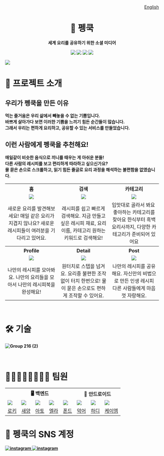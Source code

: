 <p align="end"><a href="https://github.com/woowacourse-teams/2024-pengcook">English</a></p>
<h1 align="middle">🍳 펭쿡</h1>
<p align="middle"><b>세계 요리를 공유하기 위한 소셜 미디어<b></b></p>

<div style="text-align: center">
  <img src="https://img.shields.io/badge/Android-3DDC84?style=for-the-badge&logo=Android&logoColor=white"/>
<img src="https://img.shields.io/badge/Kotlin-0095D5?style=for-the-badge&logo=Kotlin&logoColor=white"/>
  <img src="https://img.shields.io/badge/Spring-6DB33F?style=for-the-badge&logo=Spring&logoColor=white"/>
    <img src="https://img.shields.io/badge/Java-007396?style=for-the-badge&logo=Java&logoColor=white"/>
</div>

![](https://github.com/user-attachments/assets/396ed67b-685b-4e7d-88fe-48f76ba5f811)
<br>

# 📝 프로젝트 소개
## 우리가 펭쿡을 만든 이유

먹는 즐거움은 우리 삶에서 빼놓을 수 없는 기쁨입니다.  
바쁘게 살아가다 보면 이러한 기쁨을 느끼기 힘든 순간들이 많습니다.  
그래서 우리는 편하게 요리하고, 공유할 수 있는 서비스를 만들었습니다.

## 이런 사람에게 펭쿡을 추천해요!

매일같이 비슷한 음식으로 끼니를 때우는 게 아쉬운 분들!   
다른 사람의 레시피를 보고 편리하게 따라하고 싶으신가요?    
물 묻은 손으로 스크롤하고, 읽기 힘든 줄글로 요리 과정을 해석하는 불편함을 없앴습니다.

<table>
<tr>
    <th>홈</th>
    <th>검색</th>
    <th>카테고리</th>
</tr>
<tr align="center">
    <td><img src="https://github.com/user-attachments/assets/0aa771dd-cf36-436d-9c5f-517650802b8a" /></td>
    <td><img src="https://github.com/user-attachments/assets/42995442-e97b-445f-90b5-e2b568390e14" /></td>
    <td><img src="https://github.com/user-attachments/assets/f8981e59-267e-492b-9dd0-38e16d8f15ea" /></td>
</tr>
<tr align="center">
    <td>
        새로운 요리를 발견해보세요!
        매일 같은 요리가 지겹지 않나요?
        새로운 레시피들이 여러분을 기다리고 있어요.
    </td>
    <td>
        레시피를 쉽고 빠르게 검색해요.
        지금 만들고 싶은 레시피
        재료, 요리 이름, 카테고리
        원하는 키워드로 검색해요!
    </td>
    <td>
        입맛대로 골라서 봐요 좋아하는 카테고리를 찾아요
        한식부터 흑백요리사까지,
        다양한 카테고리가 준비되어 있어요
    </td>
</tr>
<tr>
    <th>Profile</th>
    <th>Detail</th>
    <th>Post</th>
</tr>
<tr align="center">
    <td><img src="https://github.com/user-attachments/assets/840a82f1-3dc9-4c09-a2f1-cfcd2356732a" /></td>
    <td><img src="https://github.com/user-attachments/assets/262ba92e-557e-42c3-a173-7d779d2558b1" /></td>
    <td><img src="https://github.com/user-attachments/assets/ef78185f-8ba4-4c54-8080-61abfaa277d7" /></td>
</tr>
<tr align="center">
    <td>
        나만의 레시피를 모아봐요.
        나만의 요리들을 모아서
        나만의 레시피북을 완성해요!
    </td>
    <td>
        원터치로 스텝을 넘겨요.
        요리중 불편한 조작 없이 터치 한번으로!
        물이 묻은 손으로도 편하게 조작할 수 있어요.
    </td>
    <td>
        나만의 레시피를 공유해요.
        자신만의 비법으로 만든 인생 레시피
        다른 사람들에게 마음껏 자랑해요.
    </td>
</tr>
</table>
<br>

# 🛠️ 기술

![Group 216 (2)](https://github.com/user-attachments/assets/7260d3ff-cc1a-4b8d-aad1-dd42871d2724)

<br>

# 👨🏻‍👩🏻‍👦🏻‍👦🏻 팀원

<table>
<tr>
    <th colspan="5" style="text-align: center;">🖥️ 백엔드</th>
    <th colspan="3" style="text-align: center;">📱 안드로이드</th>
</tr>
<tr>
    <td><img src="https://avatars.githubusercontent.com/u/58177929" /></td>
    <td><img src="https://avatars.githubusercontent.com/u/22692687" /></td>
    <td><img src="https://avatars.githubusercontent.com/u/89867757" /></td>
    <td><img src="https://avatars.githubusercontent.com/u/124992153" /></td>
    <td><img src="https://avatars.githubusercontent.com/u/90441959" /></td>
    <td><img src="https://avatars.githubusercontent.com/u/62333909" /></td>
    <td><img src="https://avatars.githubusercontent.com/u/74256335" /></td>
    <td><img src="https://avatars.githubusercontent.com/u/101035437" /></td>
</tr>
<tr  style="text-align: center;">
    <td><a href="https://github.com/HaiSeong">로키</a></td>
    <td><a href="https://github.com/geoje">새양</a></td>
    <td><a href="https://github.com/hyxrxn">아토</a></td>
    <td><a href="https://github.com/oshyun00">엘라</a></td>
    <td><a href="https://github.com/tackyu">폰드</a></td>
    <td><a href="https://github.com/Hogu59">악어</a></td>
    <td><a href="https://github.com/ii2001">하디</a></td>
    <td><a href="https://github.com/kmkim2689">케이엠</a></td>
</tr>
</table>

# 📢 펭쿡의 SNS 계정

<a href="https://www.instagram.com/peng_cook/"><img src="https://img.shields.io/badge/Instagram-E4405F?style=for-the-badge&logo=instagram&logoColor=white" alt="instagram"/>
</a>
<a href="https://www.youtube.com/@PengCook-u8s"><img src="https://img.shields.io/badge/YouTube-%23FF0000.svg?style=for-the-badge&logo=YouTube&logoColor=white" alt="instagram"/>
</a>
